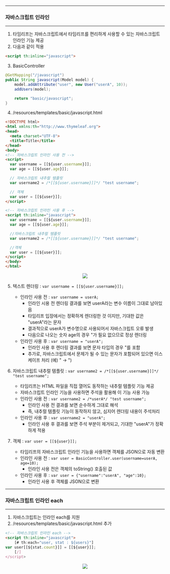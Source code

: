 -----
### 자바스크립트 인라인
-----
1. 타임리프는 자바스크립트에서 타임리프를 편리하게 사용할 수 있는 자바스크립트 인라인 기능 제공
2. 다음과 같이 적용
```html
<script th:inline="javascript">
```

3. BasicController
```java
@GetMapping("/javascript")
public String javascript(Model model) {
    model.addAttribute("user", new User("userA", 10));
    addUsers(model);

    return "basic/javascript";
}
```

4. /resources/templates/basic/javascript.html
```html
<!DOCTYPE html>
<html xmlns:th="http://www.thymeleaf.org">
<head>
  <meta charset="UTF-8">
  <title>Title</title>
</head>
<body>
<!-- 자바스크립트 인라인 사용 전 -->
<script>
  var username = [[${user.username}]];
  var age = [[${user.age}]];

  // 자바스크립트 내추럴 템플릿
  var username2 = /*[[${user.username}]]*/ "test username";

  // 객체
  var user = [[${user}]];
</script>

<!-- 자바스크립트 인라인 사용 후 -->
<script th:inline="javascript">
  var username = [[${user.username}]];
  var age = [[${user.age}]];

  //자바스크립트 내추럴 템플릿
  var username2 = /*[[${user.username}]]*/ "test username";

  //객체
  var user = [[${user}]];
</script>
</body>
</html>
```

<div align="center">
<img src="https://github.com/sooyounghan/Spring/assets/34672301/4c83a33d-0f04-4bf8-94fb-45d4fe3cfcc2">
</div>

5. 텍스트 렌더링 : ```var username = [[${user.username}]];```
   - 인라인 사용 전 : ```var username = userA;```
     + 인라인 시용 전 렌더링 결과를 보면 userA라는 변수 이름이 그대로 남아있음
     + 타임리프 입장에서는 정확하게 렌더링한 것 이지만, 기대한 값은 "userA"라는 문자
     + 결과적으로 userA가 변수명으로 사용되어서 자바스크립트 오류 발생
     + 다음으로 나오는 숫자 age의 경우 "가 필요 없으므로 정상 렌더링
   - 인라인 사용 후 : ```var username = "userA";```
     + 인라인 사용 후 렌더링 결과를 보면 문자 타입의 경우 "를 포함
     + 추가로, 자바스크립트에서 문제가 될 수 있는 문자가 포함되어 있으면 이스케이프 처리 (예) " → \")

6. 자바스크립트 내추럴 템플릿 : ```var username2 = /*[[${user.username}]]*/ "test username";```
   - 타임리프는 HTML 파일을 직접 열어도 동작하는 내추럴 템플릿 기능 제공
   - 자바스크립트 인라인 기능을 사용하면 주석을 활용해 이 기능 사용 가능
   - 인라인 사용 전 : ```var username2 = /*userA*/ "test username";```
     + 인라인 사용 전 결과를 보면 순수하게 그대로 해석
     + 즉, 내추럴 템플릿 기능이 동작하지 않고, 심지어 렌더링 내용이 주석처리
   - 인라인 사용 후 : ```var username2 = "userA";```
     + 인라인 사용 후 결과를 보면 주석 부분이 제거되고, 기대한 "userA"가 정확하게 적용

7. 객체 : ```var user = [[${user}]];```
   - 타임리프의 자바스크립트 인라인 기능을 사용하면 객체를 JSON으로 자동 변환
   - 인라인 사용 전 : ```var user = BasicController.user(username=userA, age=10);```
     + 인라인 사용 전은 객체의 toString() 호출된 값
   - 인라인 사용 후 : ```var user = {"username":"userA", "age":10};```
     + 인라인 사용 후 객체를 JSON으로 변환

-----
### 자바스크립트 인라인 each
-----
1. 자바스크립트는 인라인 each를 지원
2. /resources/templates/basic/javascript.html 추가
```html
<!-- 자바스크립트 인라인 each -->
<script th:inline="javascript">
    [# th:each="user, stat : ${users}"]
var user[[${stat.count}]] = [[${user}]]; 
    [/]
</script>
```

<div align="center">
<img src="https://github.com/sooyounghan/Spring/assets/34672301/7784e929-512c-4441-9829-7c8224aa4bce">
</div>


  
